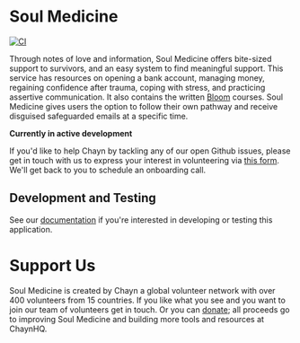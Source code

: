 # Soul Medicine

[![CI](https://github.com/chaynHQ/soulmedicine/actions/workflows/ci.yml/badge.svg)](https://github.com/chaynHQ/soulmedicine/actions/workflows/ci.yml)

Through notes of love and information, Soul Medicine offers bite-sized support to survivors, and an easy system to find meaningful support. This service has resources on opening a bank account, managing money, regaining confidence after trauma, coping with stress, and practicing assertive communication. It also contains the written [Bloom](https://bloom.chayn.co/) courses. Soul Medicine gives users the option to follow their own pathway and receive disguised safeguarded emails at a specific time.

**Currently in active development**

If you'd like to help Chayn by tackling any of our open Github issues, please get in touch with us to express your interest in volunteering via [this form](https://forms.gle/qXfDdPgJxYwvMmVP7). We'll get back to you to schedule an onboarding call.

## Development and Testing

See our [documentation](docs/README.md) if you're interested in developing or testing this application.

# Support Us

Soul Medicine is created by Chayn a global volunteer network with over 400 volunteers from 15 countries. If you like what you see and you want to join our team of volunteers get in touch. Or you can [donate](https://www.paypal.me/chaynhq); all proceeds go to improving Soul Medicine and building more tools and resources at ChaynHQ.
